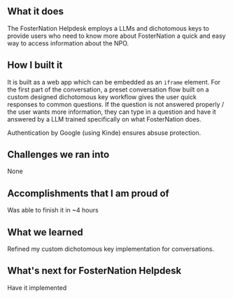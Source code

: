 ## What it does

The FosterNation Helpdesk employs a LLMs and dichotomous keys to provide users who need to know more about FosterNation a quick and easy way to access information about the NPO. 

## How I built it

It is built as a web app which can be embedded as an ```iframe``` element. For the first part of the conversation, a preset conversation flow built on a custom designed dichotomous key workflow gives the user quick responses to common questions. If the question is not answered properly / the user wants more information, they can type in a question and have it answered by a LLM trained specifically on what FosterNation does.

Authentication by Google (using Kinde) ensures absuse protection.

## Challenges we ran into

None

## Accomplishments that I am proud of

Was able to finish it in ~4 hours

## What we learned

Refined my custom dichotomous key implementation for conversations.

## What's next for FosterNation Helpdesk

Have it implemented
